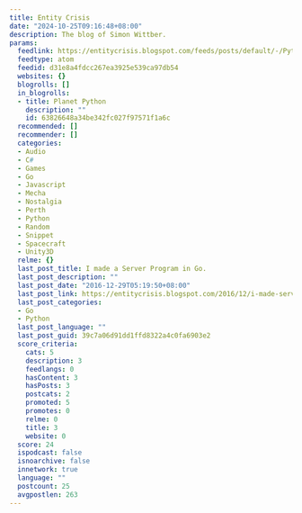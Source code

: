```yaml
---
title: Entity Crisis
date: "2024-10-25T09:16:48+08:00"
description: The blog of Simon Wittber.
params:
  feedlink: https://entitycrisis.blogspot.com/feeds/posts/default/-/Python
  feedtype: atom
  feedid: d31e8a4fdcc267ea3925e539ca97db54
  websites: {}
  blogrolls: []
  in_blogrolls:
  - title: Planet Python
    description: ""
    id: 63826648a34be342fc027f97571f1a6c
  recommended: []
  recommender: []
  categories:
  - Audio
  - C#
  - Games
  - Go
  - Javascript
  - Mecha
  - Nostalgia
  - Perth
  - Python
  - Random
  - Snippet
  - Spacecraft
  - Unity3D
  relme: {}
  last_post_title: I made a Server Program in Go.
  last_post_description: ""
  last_post_date: "2016-12-29T05:19:50+08:00"
  last_post_link: https://entitycrisis.blogspot.com/2016/12/i-made-server-program-in-go.html
  last_post_categories:
  - Go
  - Python
  last_post_language: ""
  last_post_guid: 39c7a06d91dd1ffd8322a4c0fa6903e2
  score_criteria:
    cats: 5
    description: 3
    feedlangs: 0
    hasContent: 3
    hasPosts: 3
    postcats: 2
    promoted: 5
    promotes: 0
    relme: 0
    title: 3
    website: 0
  score: 24
  ispodcast: false
  isnoarchive: false
  innetwork: true
  language: ""
  postcount: 25
  avgpostlen: 263
---
```

